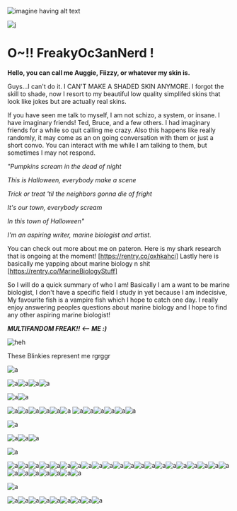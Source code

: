 ![imagine having alt text]((https://i.pinimg.com/236x/ef/af/ba/efafba3405846dcb0270b2d637cbd4b8.jpg))


![j](https://komarev.com/ghpvc/?username=FreakyOc3anNerd&color=006994)

# O~!! FreakyOc3anNerd !

**Hello, you can call me Auggie, Fiizzy, or whatever my skin is.**



Guys...I can't do it. I CAN'T MAKE A SHADED SKIN ANYMORE. I forgot the skill to shade, now I resort to my beautiful low quality simplifed skins that look like jokes but are actually real skins.



If you have seen me talk to myself, I am not schizo, a system, or insane. I have imaginary friends! Ted, Bruce, and a few others. I had imaginary friends for a while so quit calling me crazy. Also this happens like really randomly, it may come as an on going conversation with them or just a short convo. You can interact with me while I am talking to them, but sometimes I may not respond.




*"Pumpkins scream in the dead of night*


*This is Halloween, everybody make a scene*


*Trick or treat 'til the neighbors gonna die of fright*


*It's our town, everybody scream*


*In this town of Halloween"*

*I'm an aspiring writer, marine biologist and artist.* 

You can check out more about me on pateron.
Here is my shark research that is ongoing at the moment! [https://rentry.co/oxhkahci] 
Lastly here is basically me yapping about marine biology n shit [https://rentry.co/MarineBiologyStuff]


So I will do a quick summary of who I am!
Basically I am a want to be marine biologist, I don't have a specific field I study in yet because I am indecisive, My favourite fish is a vampire fish which I hope to catch one day. I really enjoy answering peoples questions about marine biology and I hope to find any other aspiring marine biologist!


***MULTIFANDOM FREAK!! <-- ME :)***

![heh](https://i.pinimg.com/236x/12/bc/41/12bc41778fd0ad42d8df699748aede0f.jpg)


These Blinkies represent me rgrggr


![a](https://64.media.tumblr.com/87868bb6e310b8c8960e6ce1e40eb59e/1d0b565ea482fe74-48/s1280x1920/351c06fe44c1be337661f2cf0536b8119f988d88.gifv)

![a](https://64.media.tumblr.com/87bb3e4c3dacc21e4fb97c3fe81ea1ca/96abe4f1e8a0fb40-f7/s75x75_c1/574efab534c13c8acbab0f8e01493e3b71f739c5.gifv)![a](https://camo.githubusercontent.com/5a8b2efb0d462a76fba719a461dd9859eafbebfb15929a6fa44b3a6c0d095785/68747470733a2f2f36342e6d656469612e74756d626c722e636f6d2f63663466646661316131376262303864396264633961326163663238356630372f626131366430323031323961326138352d63312f73363430783936302f316161303664613439306232656132353038323664333139616236333731303236643030666135332e67696676)![a](https://camo.githubusercontent.com/7b519a6d810210148a2448c1c659739f56f07b32f3be429eed1c1d43cf27372b/68747470733a2f2f36342e6d656469612e74756d626c722e636f6d2f66333530353265616239623731323061636130653237666463656636396137322f626131366430323031323961326138352d34382f73313030783230302f646635363338626532626566336439323062393835343437346234636338653437363432343061662e67696676)![a](https://camo.githubusercontent.com/80ff9229b97107e712c6d01713b7318ceb33782a3424b6bad7686634d1541c4d/68747470733a2f2f36342e6d656469612e74756d626c722e636f6d2f34376666646338623432333432373935626230373331306435363665376339392f333130363261616537626162343661392d64622f73313030783230302f303530626434303339363463356331313465663835666132653734656635663962336265636331652e67696676)

![a](https://camo.githubusercontent.com/b9d0354447f9b3ae604d15e8e41d05c09a7615d2e38beada676c29aab020a034/68747470733a2f2f36342e6d656469612e74756d626c722e636f6d2f33663965646537323631393933323461376335356134306466393439383138382f386233383938303236353562323538352d65312f73343030783630302f613534353266306461643636386133346431333161363332386535396661363837623361333161642e67696676)![a](https://camo.githubusercontent.com/d4858b409f76004f5103b4d72ab8b2bab59c93911bafa54439044e21ca202a7f/68747470733a2f2f36342e6d656469612e74756d626c722e636f6d2f63346636656239633765393762323961623735336533323164343738666337632f333433323031396537623330613366622d37652f73343030783630302f646433613238363835306130623935326266646665663631376339393965383866373332663334312e67696676)




![a](https://camo.githubusercontent.com/3e3ab30de0005fd800361728619114389b40e0aaf4ec5e74b3b400249a18a4c0/68747470733a2f2f36342e6d656469612e74756d626c722e636f6d2f63336464636339396661633537643732636538346633643339313736666138312f346265323361376461313061636333622d65642f73323530783430302f636634333032653230663162346137386138313934386362663534363031613662643662616331612e67696676)![a](https://camo.githubusercontent.com/7667659f00d8189fd26bf6185645acdaee9817b55acbd292228ee12d2e8006b4/68747470733a2f2f36342e6d656469612e74756d626c722e636f6d2f65303665633132376636363031613733386638313937623234303165626264642f663965373865633232643034343361372d33382f73323530783430302f633437396234613362373236313431323439383431363662343966313465613263663136343037352e67696676)![a](https://camo.githubusercontent.com/f8fb45d17b8a7f6779bc61a44a78cfa9715679d567b8300eb4148af485c8b852/68747470733a2f2f36342e6d656469612e74756d626c722e636f6d2f63383861366130666436303439313430636135393564363361313163643365322f336666313937313963303966373261622d37632f73323530783430302f643363396538353965306536613334396234363738303834636665306565616565313334646132662e67696676)![a](https://camo.githubusercontent.com/26e39f1f4199ded018db920fcb7c1077db8ea47bcaf3f4399dd948338ab03a2b/68747470733a2f2f36342e6d656469612e74756d626c722e636f6d2f31643663383433656664373536316630346435356166626538326438663739312f373665656666353134663365326136312d38342f73323530783430302f333834346632633432333136396637343535373837393133666632636137303139643663356431392e67696676)![a](https://camo.githubusercontent.com/d73aa7c688b360bcf54503a6d4822f957a6552ebe0717bd6d1c6dd1550650505/68747470733a2f2f36342e6d656469612e74756d626c722e636f6d2f62316335323030366438306632396332376434366265393463393434653733352f336266363261643864323066386232612d63312f73323530783430302f336666303537363462396163623166626437333035663266613030663338633231663730656364372e67696676)![a](https://camo.githubusercontent.com/35ffcdb911ac7b7b9291e5ddfa8eae383fbfb28e7265c97979e11fcaf09ca99b/68747470733a2f2f36342e6d656469612e74756d626c722e636f6d2f32656434633432663732623731346263613665376136353137376161383364392f333532383739643262316139666264382d37622f73323530783430302f653165343034633539616638363831643139323433333631613834633633626666663238386363332e67696676) ![a](https://camo.githubusercontent.com/b6d4543ab41f9e02b8b1a374529dd0f1e44b7cad190cb42c927161448f6aabab/68747470733a2f2f36342e6d656469612e74756d626c722e636f6d2f62666466363863316534376634373363323664386662383639636134633762392f386163313038643431356635366665352d63662f73323530783430302f326234323736366636663162646631616161353466353361613064633865333832373133333666612e67696676)![a](https://camo.githubusercontent.com/1633114b93158fa0eef5684c246c50d1d6cd3ece023f8919539dde98fa6f2ee9/68747470733a2f2f36342e6d656469612e74756d626c722e636f6d2f31663861613035636461616537383330633462653032333236393864333266622f356139356362303565646163313835352d32622f73323530783430302f376463356638666262323466396433653732616266373535306266663030646539306431373965352e67696676)![a](https://camo.githubusercontent.com/db52efdba9bc93809e33298b6d56eaa202664861f36114e089f0b2d4acfc1fc2/68747470733a2f2f36342e6d656469612e74756d626c722e636f6d2f65353565396235363561353034383337616533663439353037366463333530652f623261636134393730313262616161332d36322f73323530783430302f613665383639386630633164323762636430326231636163343136313436303532656530656165652e67696676)![a](https://camo.githubusercontent.com/38e494120a3a9de55673e881707a92c1af4e2f7613e3f855c3ae0ec25c043ddd/68747470733a2f2f36342e6d656469612e74756d626c722e636f6d2f39613665653035663364613135346630623432613034313033613066626639332f363666633832366362633239333866342d66312f73323530783430302f646663373464343931306631623466383861346663333462616533336264336465376662613965362e67696676)![a](https://camo.githubusercontent.com/45393b9526ef62f8905a8d81c9b8c5ab6caca690f7d1a6c9cd468996d288c516/68747470733a2f2f36342e6d656469612e74756d626c722e636f6d2f64343239373933383039316434343230656537373331363936623237323664332f373665656666353134663365326136312d66652f73323530783430302f396261313837313364396435333638326261646633323737633966313731386537336365633531362e67696676)![a](https://64.media.tumblr.com/37e5cb948e1f0e60bed28a8db1d628b9/a5b6896041f0ab1d-4d/s250x400/ba6f8b928fc3f2a63d68dcd490be326498d146bb.gifv)

![a](https://64.media.tumblr.com/4a82d2325c4cb1fc03b483eb12ff8a4e/7fd8de99c27e763a-33/s400x600/a1f4fa9419df2066a0b31433da50977607970ab1.pnj)


![a](https://camo.githubusercontent.com/329defac0985397449054939f0078b26545d400046e59b0947d4bda1f1511150/68747470733a2f2f36342e6d656469612e74756d626c722e636f6d2f32306263353239346261393066376433343139363266663534303932646162372f343032303330613930376433353764642d61352f73343030783630302f353362663838366663323030643662303463346561626630363130333135636134643630636435322e67696676)![a](https://camo.githubusercontent.com/0e66cd8586094603c944f48b684a8e6e348a859886996512bccb5c912ca7c2d8/68747470733a2f2f36342e6d656469612e74756d626c722e636f6d2f32643463663739366163323565353531316363343262393530393736613035622f653333663334646338623462646364342d38662f73323530783430302f613964376263643639623833373964643032343037653539616131393431626634396336306238312e67696676)![a](https://camo.githubusercontent.com/d6cc0e469fc5c1048680b39157bae10cdf37bbdae7bad096d9de55f6a8d2b1b3/68747470733a2f2f36342e6d656469612e74756d626c722e636f6d2f37396166306537306632613738666338383231316463373533306464353735332f633530646339336338396532353165332d31352f73313030783230302f343063333935326334343165653732653039336166326161353066353662393534643735303631632e706e6a)

![a](https://64.media.tumblr.com/4a82d2325c4cb1fc03b483eb12ff8a4e/7fd8de99c27e763a-33/s400x600/a1f4fa9419df2066a0b31433da50977607970ab1.pnj)


![a](https://camo.githubusercontent.com/50c186aa0d8e2dcb9c21191977efa1a8eec8bab7f56ed48cbdc53de35428fa05/68747470733a2f2f36342e6d656469612e74756d626c722e636f6d2f63393939376537643961653231393162373565313663613932333137323936332f643864386366343932333064643238302d30362f73313030783230302f646135623734383734393432316263646532376162333735626464363432316239346534616632652e67696676)![a](https://camo.githubusercontent.com/e9c9b29dd6e522707837d80c2278ce19b35e024380fe53e622d992bac77baa52/68747470733a2f2f36342e6d656469612e74756d626c722e636f6d2f34353964303237326533363166633364383835306538343433393939353566352f643864386366343932333064643238302d61652f73313030783230302f626562303639666366636434383538383663366566613733636338336166663064663966376263372e67696676)![a](https://camo.githubusercontent.com/20983a0f561eccd356872db68b208048ec9c96ec55dc46de27114d4f4508f326/68747470733a2f2f36342e6d656469612e74756d626c722e636f6d2f39663761613733373765666533313235636431623635363030356661666564362f633530646339336338396532353165332d65612f73313030783230302f346235373833373064326666373062623930376263613838353930366237383630303032313539662e67696676)![a](https://camo.githubusercontent.com/2e0240ba205fb2bfcf6e8882e3308f6c9f3dc6bd50f03313b02a631927320035/68747470733a2f2f36342e6d656469612e74756d626c722e636f6d2f37353166363834373131633361303962323234383137383835313962356535392f616262333533633361326661653463362d36362f73313030783230302f663334666361376130633765376230363137613638376238316533343138356339303634346439352e67696676)![a](https://camo.githubusercontent.com/6ab76b9425030ac010410423a8bb45ce5553a8802dc2c3bfd961c194ad8df977/68747470733a2f2f36342e6d656469612e74756d626c722e636f6d2f33326161396665363539323333313262313165653130636334346466623461632f323365383338393661343830333761642d64612f73313030783230302f626634633931336263613030373437613930623730623935313062313162373836643835353263392e67696676)![a](https://camo.githubusercontent.com/e4b7e009b29bc34a59326d6389c39d0865733f31e607726184943717354f9bba/68747470733a2f2f36342e6d656469612e74756d626c722e636f6d2f31383434323130373530626530646664646361626166373532623265303738382f313165313234663432303231653434352d63322f73313030783230302f363263373766666139623564316139376338633734306432353337313061306531333337393865382e67696676)![a](https://camo.githubusercontent.com/707442cf386c23f2148ae0122554b28663b623538bb43175efa677f3122c4db9/68747470733a2f2f36342e6d656469612e74756d626c722e636f6d2f39623238363365363462643232613363303765333661393665313132393536352f306133313463313732326663343037322d62312f73313030783230302f343164306532636638343163326430353263396661313332623237353764636139356334326138332e67696676)![a](https://camo.githubusercontent.com/94b97e5d57197b75bf79b2c89a108a2d410d9605f3fb59abc23f7de4a178d66c/68747470733a2f2f36342e6d656469612e74756d626c722e636f6d2f63653537343336396533383466363731383634346139393734343034336337392f313464663262386530636363323231342d32632f73313030783230302f316539376263336262383435343761336639323637623239666332303631376436343734326661392e67696676)![a](https://camo.githubusercontent.com/83b8fbc4b170a76806185c22dcfe43a146e47e9b73a72c2d79171aa76ca95086/68747470733a2f2f36342e6d656469612e74756d626c722e636f6d2f35626432643866626431373833663333313662633836363738323561376434622f623634343162643565393430653334652d35362f73323530783430302f386535636234376262653131393264343766336231366262353439366264643431653137323932322e67696676)![a](https://camo.githubusercontent.com/3d90df64f18cb8f95bf4ddd108638588ada47eef858096bdb9ae56edd85eaef3/68747470733a2f2f36342e6d656469612e74756d626c722e636f6d2f32353934663438666563396136353439616433383766653463303965316363612f343636636335366536626631323332652d32362f73313030783230302f663539653733663339633361323230343066373133613739653564343435623230616664336630382e67696676)![a](https://camo.githubusercontent.com/db8a3af54d591aa713c2e145449baab52251374681daf11c4b21297e766c5c76/68747470733a2f2f36342e6d656469612e74756d626c722e636f6d2f63353965356165313536313032383538653662356133633837363239306261382f626364383733663631643962326366322d39372f73313030783230302f643635393436316632626336663833343339376437303737353463323238333536626464393430342e67696676)![a](https://camo.githubusercontent.com/8461a5c7bb84afc2294cb5660af5c16a39ec2a78a0eb583238a6e8871b9aa931/68747470733a2f2f36342e6d656469612e74756d626c722e636f6d2f37616662303762373762653134626137653966366563366331383139643338382f353532386534383432373465613532392d62642f73313030783230302f336238633665626665643339613165353034656339363730356634336635313962666635653163642e67696676)![a](https://camo.githubusercontent.com/2be9be4fe409e508ece1078f00fc5e9658943573749ae0af346285517ae870b0/68747470733a2f2f36342e6d656469612e74756d626c722e636f6d2f39303761333337613839383630663234336232656162623362393835373337362f663661613461363862303537356630352d39662f73313030783230302f613031663761383437613338616132646264326461616230356131373039393264393962653462342e67696676)![a](https://camo.githubusercontent.com/714eb2af9e4d1f3fcf9127351d80b373a891ecf4ed75bb21a154a6a34954d694/68747470733a2f2f36342e6d656469612e74756d626c722e636f6d2f36336136376463316239616562316661616330366334313236333437343766642f346233363738366539313731656365632d63312f73313030783230302f323535323166663137336333626238393661316661643138616334616339326236666335336366392e67696676)![a](https://64.media.tumblr.com/39d5dbc5652c51c2e33a247d31702982/8f3b966c768a7a38-ea/s100x200/15fdb30b8aaa030b5031f40006376d8318b02e3c.pnj)![a](https://64.media.tumblr.com/dce471c9a1edad3ebaec3d9acdc4e959/0a314c1722fc4072-af/s100x200/26f53e3596ba3ff924cb92b115d7da75232b62e1.gifv)![a](https://64.media.tumblr.com/478ce44470acc4a9c0004e8085b12549/0a314c1722fc4072-76/s100x200/133a0ec96f0cf2906c6f025f44651ecd1c38b53a.gifv)![a](https://64.media.tumblr.com/c2e2c28f1bdcf61a34dc7a78db0e1b13/79d8b316934d24c3-b2/s100x200/680bdf9b36fa5b7b40e2c42582b19e145cf43b32.pnj)![a](https://64.media.tumblr.com/010e9d07a14bc0c3925b1ef01d7a35c2/08dc254342852b38-55/s100x200/2ebe15d3c5cf49617aab9a5f77d93a989304735b.pnj)![a](https://64.media.tumblr.com/120b812cbd7120b9a3099257b5e80324/08dc254342852b38-d0/s100x200/dc1781c49bcdd902941a3d6f8000cebfd073e848.gifv)![a](https://64.media.tumblr.com/aef9d0281bbd676b9ec74916bdfdf124/ba16d020129a2a85-32/s100x200/a63677b24e98c35821acfb50a593f1b37c3f90b5.gifv)![a](https://64.media.tumblr.com/110a0f80703d311447a43f71a6ecd152/2be3d7b7e3b8925d-4b/s100x200/570c2b2ef96292a20abad839cbd70359faf90e42.gifv)![a](https://64.media.tumblr.com/20655ccf6cbe1ba67de4e5b604b26c05/2be3d7b7e3b8925d-0d/s100x200/190d42a4550e0c6030cc246e1bb69b97349c4dfe.gifv)![a](https://64.media.tumblr.com/cd98458d10ff396ceefcc905f090cef9/45d41170c6f98333-6c/s100x200/54c97abd0edd9cd6e1c3a077a0bdaba931e2fa75.pnj)![a](https://64.media.tumblr.com/b85945f9d54ec18a65c14dbeef289e7c/16ccc5ca2e0496d6-eb/s100x200/65dc13b6076dd9f76ac2e081849167a8bd3497e5.gifv)![a](https://64.media.tumblr.com/5d6e5db1972d10fb7d4707c72ead9dd0/e5e999bb453b6265-1e/s100x200/a36e9490870cc4b6107214ab83a822d376f4ef83.gifv)![a](https://64.media.tumblr.com/b196611815f3b537a7b1c39adeaa6d2d/0de1c74e9f2b6803-a2/s100x200/6735328c0f1a469bee6500869903a7d9b13ecba4.pnj)![a](https://camo.githubusercontent.com/375f6be598be2214f39955ad91d5f821fdde5b65886920a459b2bd8b02bc3b26/68747470733a2f2f66696c65732e636174626f782e6d6f652f7632657365332e676966)

![a](https://64.media.tumblr.com/4a82d2325c4cb1fc03b483eb12ff8a4e/7fd8de99c27e763a-33/s400x600/a1f4fa9419df2066a0b31433da50977607970ab1.pnj)


![a](https://camo.githubusercontent.com/9abf1c468b7bae112bcef98fcda0951fbf7533876849b0ddd311f287ad0a72fc/68747470733a2f2f36342e6d656469612e74756d626c722e636f6d2f30636363313236316537653130313030623337633037386232336163356238362f623537383437353363333766336331372d39622f73313030783230302f643263373064356261366133343466333133613135663735386434356336653730316366323434332e67696676)![a](https://camo.githubusercontent.com/714eaa97fe091513bb95a20c446eb4b6178723a9732059364ff53f620ec48dd2/68747470733a2f2f36342e6d656469612e74756d626c722e636f6d2f36376464666334313832303033353830666437363235396366376632316330642f323831626536626361636334316463612d37362f73323530783430302f646431383864613665333039613831643235616630646538623966626336656631616332383730322e67696676)![a](https://camo.githubusercontent.com/c7cf2e78da8d87c55106825c219a52a7292cb695f7abd0a9152cf391b2bb71c4/68747470733a2f2f36342e6d656469612e74756d626c722e636f6d2f62376262613839643537303238663032636436653335623531643666376531352f323831626536626361636334316463612d66652f73323530783430302f373766393766633731306561366531353465643539353166623436323132663461366534633437312e67696676)![a](https://camo.githubusercontent.com/7f1ff93411b8ad00f18bdea831dcbd1cb95d3b26eb5692b2b38da602b9f9dcba/68747470733a2f2f36342e6d656469612e74756d626c722e636f6d2f33333064323964303035306461616261373131626563643031616239666632312f633333326664326337623039303239392d32642f73313030783230302f663632636431386438366266616165396533643138386664343064363065616230623366373538632e67696676)![a](https://64.media.tumblr.com/bce160b7974649e771d69f7f2e4d0a76/3f602f7c9832fa32-c2/s250x400/2a39f91499877124fc5acc56d196910cab375ec4.pnj)![a](https://64.media.tumblr.com/8e5886e48b5980cb69ca4d9814960451/e8ca1c81101a018c-e4/s100x200/7ef400876c0475e00f79e26e54cbb0b1c069a9d1.gifv)![a](https://64.media.tumblr.com/b4d66dda945a66ad9e2b043532202b6c/e8ca1c81101a018c-f8/s100x200/cf9ca6a57e046710665a3c2b1cb0de2799416eac.gifv)![a](https://64.media.tumblr.com/f9482d0b71426e7dbcfb02f74f2d9204/b5784753c37f3c17-d2/s75x75_c1/f7c742bb58a4838d633e1c961e5d8d56178f8f8e.gifv)![a](https://64.media.tumblr.com/3ecd8bfd91b77feaba6eaee85db08b1c/61abe78a89c61ee5-2c/s100x200/53c9be019a8c1f86ee7086784ba4c39a70c234d7.gifv)
